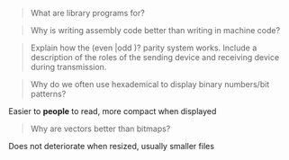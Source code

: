   > What are library programs for?

  > Why is writing assembly code better than writing in machine code?

  > Explain how the (even |odd )? parity system works. Include a
  > description of the roles of the sending device and receiving device
  > during transmission.

  > Why do we often use hexademical to display binary numbers/bit
  > patterns?

Easier to **people** to read, more compact when displayed

  > Why are vectors better than bitmaps?

Does not deteriorate when resized, usually smaller files
